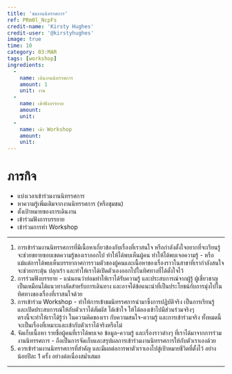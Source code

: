 ```yaml
---
title: 'ชมงานนิทรรศการ'
ref: PRm0l_NcpFs
credit-name: 'Kirsty Hughes'
credit-user: '@kirstyhughes'
image: true
time: 10
category: 03:MAR
tags: [workshop]
ingredients:
  -
    name: เดินงานนิทรรศการ
    amount: 1
    unit: งาน
  -
    name: เข้าฟังบรรยาย
    amount:
    unit:
  -
    name: เข้า Workshop
    amount:
    unit:
---
```


# ภารกิจ
 - แบ่งเวลาเข้าร่วมงานนิทรรศการ
 - หาความรู้เพิ่มเติมจากงานนิทรรศการ (หรือชุมชน)
 - ตั้งเป้าหมายของการเดินงาน
 - เข้าร่วมฟังการบรรยาย
 - เข้าร่วมการทำ Workshop

---
1. การเข้าร่วมงานนิทรรศการที่มีเนื้อหาเกี่ยวข้องกับเรื่องที่เราสนใจ หรือกำลังตั้งใจอยากที่จะเรียนรู้ จะช่วยขยายขอบเขตความรู้ของเราออกไป ทำให้ได้พบเห็นผู้คน ทำให้ได้พบเจอความรู้ - หรือแม้แต่การได้พบเห็นบรรยากาศการรวมตัวของผู้คนและเนื้อหาของเรื่องราวในสาขาที่เรากำลังสนใจ จะช่วยกระตุ้น ปลุกเร้า และทำให้เราได้เปิดตัวเองออกไปในทิศทางที่ได้ตั้งใจไว้
2. การร่วมฟังบรรยาย - แน่นอนว่าย่อมทำให้เราได้รับความรู้ และประสบการณ์จากผู้รู้ ผู้เชี่ยวชาญ เป็นเหมือนได้แนวทางลัดสำหรับการเดินทาง และอาจได้ข้อแนะนำที่เป็นประโยชน์กับการมุ่งไปในทิศทางของเรื่องที่เราสนใจด้วย
3. การเข้าร่วม Workshop - ทำให้การเข้าชมนิทรรศการนำมาซึ่งการปฏิบัติจริง เป็นการเรียนรู้ และเปิดประสบการณ์ให้กับตัวเราได้สัมผัส ได้เข้าใจ ให้ได้ลองเข้าไปมีส่วนร่วมจริงๆ  
ตรงนี้จะทำให้เราได้รู้ว่า ในความคิดของเรา กับความสนใจ-ความรู้ และการเข้าร่วมจริง ทั้งหมดนี้จะเป็นเรื่องที่เหมาะและเข้ากับตัวเราได้จริงหรือไม่
4. จัดเก็บเนื้อหา รายชื่อผู้คนที่เราได้พบเจอ ข้อมูล-ความรู้ และเรื่องราวต่างๆ ที่เราได้มาจากการร่วมงานนิทรรศการ - ถือเป็นการจัดเก็บและสรุปผลการเข้าร่วมงานนิทรรศการให้กับตัวเราเองด้วย
5. ควรเข้าร่วมงานนิทรรศการที่สำคัญ และมีผลต่อการพาตัวเราเองไปสู่เป้าหมายชีวิตที่ตั้งไว้ อย่างน้อยปีละ 1 ครั้ง อย่างต่อเนื่องสม่ำเสมอ

---
